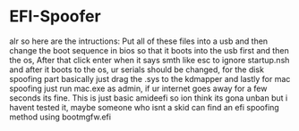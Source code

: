 # EFI-Spoofer




alr so here are the intructions: Put all of these files into a usb and then change the boot sequence in bios so that it boots into the usb first and then the os, After that click enter when it says smth like esc to ignore startup.nsh and after it boots to the os, ur serials should be changed, for the disk spoofing part basically just drag the .sys to the kdmapper and lastly for mac spoofing just run mac.exe as admin, if ur internet goes away for a few seconds its fine.
This is just basic amideefi so ion think its gona unban but i havent tested it, maybe someone who isnt a skid can find an efi spoofing method using bootmgfw.efi
